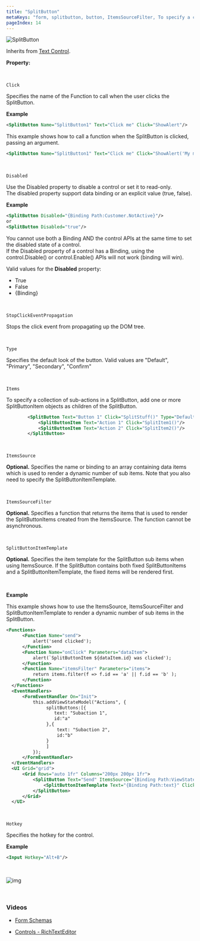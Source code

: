 ```yaml
---
title: "SplitButton"
metaKeys: "form, splitbutton, button, ItemsSourceFilter, To specify a collection of sub-actions, value, type, disabled, Text Control, SplitButtonItemTemplate, Click, StopClickEventPropagation, "
pageIndex: 14
---
```


![SplitButton](https://profitbasedocs.blob.core.windows.net/images/FormSchema_SplitButton.PNG)
<br/>

Inherits from [Text Control](textcontrol.md).

**Property:**

<br/>

`Click`

Specifies the name of the Function to call when the user clicks the SplitButton.

**Example**

```xml
<SplitButton Name="SplitButton1" Text="Click me" Click="ShowAlert"/>
```

This example shows how to call a function when the SplitButton is clicked, passing an argument.

```xml
<SplitButton Name="SplitButton1" Text="Click me" Click="ShowAlert('My message')"/>
```

<br/>

`Disabled`

Use the Disabled property to disable a control or set it to read-only.  
The disabled property support data binding or an explicit value (true, false).

**Example**

```xml
<SplitButton Disabled="{Binding Path:Customer.NotActive}"/>
or
<SplitButton Disabled="true"/>
```

You cannot use both a Binding AND the control APIs at the same time to set the disabled state of a control.  
If the Disabled property of a control has a Binding, using the control.Disable() or control.Enable() APIs will not work (binding will win).

Valid values for the **Disabled** property:

- True
- False
- {Binding}

<br/>

`StopClickEventPropagation`

Stops the click event from propagating up the DOM tree.

<br/>

`Type`

Specifies the default look of the button. Valid values are "Default", "Primary", "Secondary", "Confirm"

<br/>

`Items`

To specify a collection of sub-actions in a SplitButton, add one or more SplitButtonItem objects as children of the SplitButton.

```xml
        <SplitButton Text="Button 1" Click="SplitStuff()" Type="Default" >
        	<SplitButtonItem Text="Action 1" Click="SplitItem1()"/>
        	<SplitButtonItem Text="Action 2" Click="SplitItem2()"/>
        </SplitButton>
```

<br/>

`ItemsSource`

**Optional.** Specifies the name or binding to an array containing data items which is used to render a dynamic number of sub items. Note that you also need to specify the SplitButtonItemTemplate.

<br/>

`ItemsSourceFilter`

**Optional.** Specifies a function that returns the items that is used to render the SplitButtonItems created from the ItemsSource. The function cannot be asynchronous.

<br/>

`SplitButtonItemTemplate`

**Optional.** Specifies the item template for the SplitButton sub items when using ItemsSource. If the SplitButton contains both fixed SplitButtonItems and a SplitButtonItemTemplate, the fixed items will be rendered first.

<br/>

**Example**

This example shows how to use the ItemsSource, ItemsSourceFilter and SplitButtonItemTemplate to render a dynamic number of sub items in the SplitButton.
<br/>

```xml
<Functions>
      <Function Name="send">
          alert('send clicked');
      </Function>
      <Function Name="onClick" Parameters="dataItem">
          alert(`SplitButtonItem ${dataItem.id} was clicked');
      </Function>
      <Function Name="itemsFilter" Parameters="items">
          return items.filter(f => f.id == 'a' || f.id == 'b' );
      </Function>
  </Functions>
  <EventHandlers>
      <FormEventHandler On="Init">
          this.addViewStateModel("Actions", {
               splitButtons:[{
                  text: "Subaction 1",
                  id:"a"
               },{
                   text: "Subaction 2",
                   id:"b"
               }
               ]
          });
      </FormEventHandler>
  </EventHandlers>
  <UI Grid="grid">
      <Grid Rows="auto 1fr" Columns="200px 200px 1fr">
          <SplitButton Text="Send" ItemsSource="{Binding Path:ViewState.Actions.splitButtons}" ItemsSourceFilter="itemsFilter" Click="send">
              <SplitButtonItemTemplate Text="{Binding Path:text}" Click="onClick($Data)"/>
          </SplitButton>
      </Grid>
  </UI>
```

<br/>

`Hotkey`

Specifies the hotkey for the control.

**Example**

```xml
<Input Hotkey="Alt+B"/>
```

<br/>

![img](https://profitbasedocs.blob.core.windows.net/images/hotkeys.png)

<br/>

### Videos

- [Form Schemas](../../../../videos/formschemas.md)

- [Controls - RichTextEditor](https://profitbasedocs.blob.core.windows.net/videos/Form%20Schema%20-%20SplitButton.mp4)
